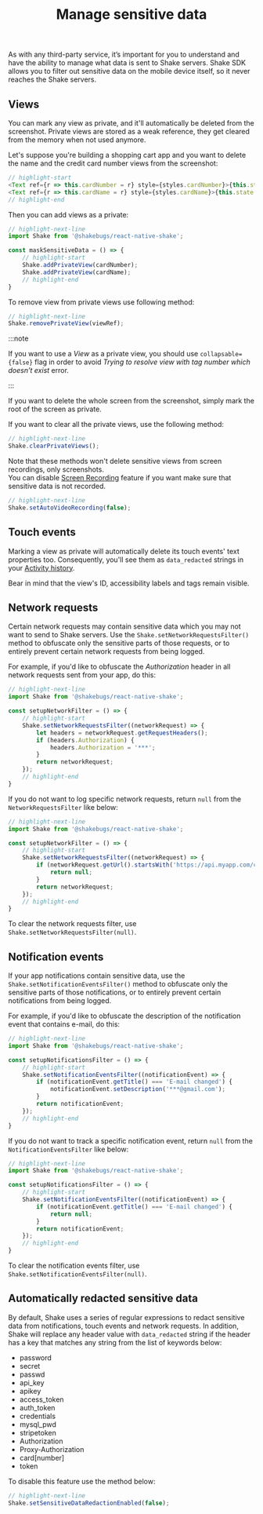 ﻿---
id: manage-sensitive-data
title: Manage sensitive data
---
As with any third-party service, it’s important for you to understand and have the ability to manage
what data is sent to Shake servers. Shake SDK allows you to filter out sensitive data on the mobile device itself,
so it never reaches the Shake servers.

## Views
You can mark any view as private, and it'll automatically be deleted from the screenshot.
Private views are stored as a weak reference, they get cleared from the memory when not used anymore.

Let's suppose you're building a shopping cart app and you want to delete the name and the credit card number views
from the screenshot:

```javascript title="App.js"
// highlight-start
<Text ref={r => this.cardNumber = r} style={styles.cardNumber}>{this.state.cardNumber}</Text>
<Text ref={r => this.cardName = r} style={styles.cardName}>{this.state.cardName}</Text>
// highlight-end
```

Then you can add views as a private:

```javascript title="App.js"
// highlight-next-line
import Shake from '@shakebugs/react-native-shake';

const maskSensitiveData = () => {
    // highlight-start
    Shake.addPrivateView(cardNumber);
    Shake.addPrivateView(cardName);
    // highlight-end
}
```

To remove view from private views use following method:

```javascript title="App.js"
// highlight-next-line
Shake.removePrivateView(viewRef);
```

:::note

If you want to use a *View* as a private view, you should use `collapsable={false}` flag in order to
avoid *Trying to resolve view with tag number which doesn’t exist* error.

:::


If you want to delete the whole screen from the screenshot, simply mark the root of the screen as private.

If you want to clear all the private views, use the following method:

```javascript title="App.js"
// highlight-next-line
Shake.clearPrivateViews();
```

Note that these methods won't delete sensitive views from screen recordings, only screenshots.  
You can disable [Screen Recording](/react/configuration-and-data/automatic-screen-recording.md) feature if you want make sure that sensitive data is not recorded.

```javascript title="App.js"
// highlight-next-line
Shake.setAutoVideoRecording(false);
```

## Touch events

Marking a view as private will automatically delete its touch events' text properties too. Consequently, you'll see them as `data_redacted` strings in your [Activity history](/react/configuration-and-data/activity.md#user-actions).

Bear in mind that the view's ID, accessibility labels and tags remain visible.

## Network requests
Certain network requests may contain sensitive data which you may not want to send to Shake servers.
Use the `Shake.setNetworkRequestsFilter()` method to obfuscate only the sensitive parts of those requests, or to entirely prevent certain network requests from being logged.

For example, if you'd like to obfuscate the *Authorization* header in all network requests sent from your app, do this:

```javascript title="App.js"
// highlight-next-line
import Shake from '@shakebugs/react-native-shake';

const setupNetworkFilter = () => {
    // highlight-start
    Shake.setNetworkRequestsFilter((networkRequest) => {
        let headers = networkRequest.getRequestHeaders();
        if (headers.Authorization) {
            headers.Authorization = '***';
        }
        return networkRequest;
    });
    // highlight-end
}
```

If you do not want to log specific network requests, return `null` from the `NetworkRequestsFilter` like below:

```javascript title="App.js"
// highlight-next-line
import Shake from '@shakebugs/react-native-shake';

const setupNetworkFilter = () => {
    // highlight-start
    Shake.setNetworkRequestsFilter((networkRequest) => {
        if (networkRequest.getUrl().startsWith('https://api.myapp.com/cards')) {
            return null;
        }
        return networkRequest;
    });
    // highlight-end
}
```

To clear the network requests filter, use `Shake.setNetworkRequestsFilter(null)`.

## Notification events
If your app notifications contain sensitive data, use the `Shake.setNotificationEventsFilter()`
method to obfuscate only the sensitive parts of those notifications, or to entirely prevent certain notifications from being logged.

For example, if you'd like to obfuscate the description of the notification event that contains e-mail, do this:

```javascript title="App.js"
// highlight-next-line
import Shake from '@shakebugs/react-native-shake';

const setupNotificationsFilter = () => {
    // highlight-start
    Shake.setNotificationEventsFilter((notificationEvent) => {
        if (notificationEvent.getTitle() === 'E-mail changed') {
            notificationEvent.setDescription('***@gmail.com');
        }
        return notificationEvent;
    });
    // highlight-end
}
```

If you do not want to track a specific notification event, return `null` from the `NotificationEventsFilter` like below:

```javascript title="App.js"
// highlight-next-line
import Shake from '@shakebugs/react-native-shake';

const setupNotificationsFilter = () => {
    // highlight-start
    Shake.setNotificationEventsFilter((notificationEvent) => {
        if (notificationEvent.getTitle() === 'E-mail changed') {
            return null;
        }
        return notificationEvent;
    });
    // highlight-end
}
```

To clear the notification events filter, use `Shake.setNotificationEventsFilter(null)`.

## Automatically redacted sensitive data
By default, Shake uses a series of regular expressions to redact sensitive data from notifications, touch events and network requests.
In addition, Shake will replace any header value with `data_redacted` string if the header has a key that matches any string from the list of keywords below:  
* password 
* secret 
* passwd
* api_key 
* apikey
* access_token
* auth_token
* credentials
* mysql_pwd
* stripetoken
* Authorization
* Proxy-Authorization
* card[number]
* token

To disable this feature use the method below:

```javascript title="App.js"
// highlight-next-line
Shake.setSensitiveDataRedactionEnabled(false);
```

